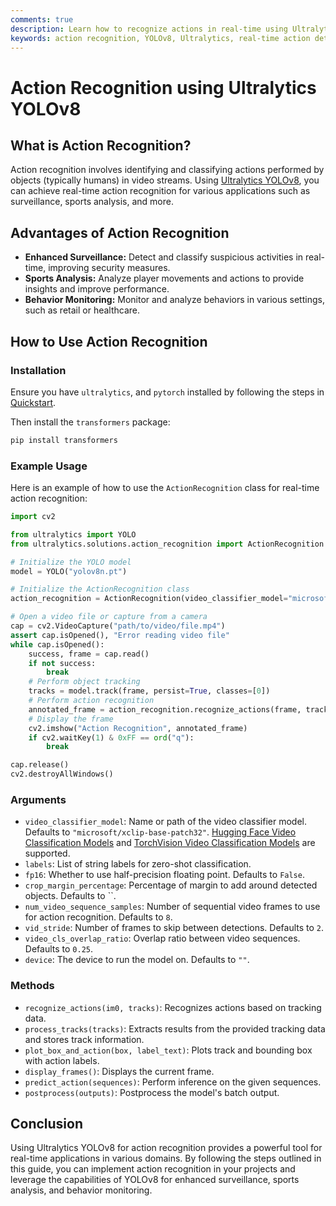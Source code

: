 ```yaml
---
comments: true
description: Learn how to recognize actions in real-time using Ultralytics YOLOv8 for applications like surveillance, sports analysis, and more.
keywords: action recognition, YOLOv8, Ultralytics, real-time action detection, AI, deep learning, video classification, surveillance, sports analysis
---
```


# Action Recognition using Ultralytics YOLOv8

## What is Action Recognition?

Action recognition involves identifying and classifying actions performed by objects (typically humans) in video streams. Using [Ultralytics YOLOv8](https://github.com/ultralytics/ultralytics/), you can achieve real-time action recognition for various applications such as surveillance, sports analysis, and more.

## Advantages of Action Recognition

- **Enhanced Surveillance:** Detect and classify suspicious activities in real-time, improving security measures.
- **Sports Analysis:** Analyze player movements and actions to provide insights and improve performance.
- **Behavior Monitoring:** Monitor and analyze behaviors in various settings, such as retail or healthcare.

## How to Use Action Recognition

### Installation

Ensure you have `ultralytics`, and `pytorch` installed by following the steps in [Quickstart](https://docs.ultralytics.com/quickstart/).

Then install the `transformers` package:

```bash
pip install transformers
```

### Example Usage

Here is an example of how to use the `ActionRecognition` class for real-time action recognition:

```python
import cv2

from ultralytics import YOLO
from ultralytics.solutions.action_recognition import ActionRecognition

# Initialize the YOLO model
model = YOLO("yolov8n.pt")

# Initialize the ActionRecognition class
action_recognition = ActionRecognition(video_classifier_model="microsoft/xclip-base-patch32")

# Open a video file or capture from a camera
cap = cv2.VideoCapture("path/to/video/file.mp4")
assert cap.isOpened(), "Error reading video file"
while cap.isOpened():
    success, frame = cap.read()
    if not success:
        break
    # Perform object tracking
    tracks = model.track(frame, persist=True, classes=[0])
    # Perform action recognition
    annotated_frame = action_recognition.recognize_actions(frame, tracks)
    # Display the frame
    cv2.imshow("Action Recognition", annotated_frame)
    if cv2.waitKey(1) & 0xFF == ord("q"):
        break

cap.release()
cv2.destroyAllWindows()
```

### Arguments

- `video_classifier_model`: Name or path of the video classifier model. Defaults to `"microsoft/xclip-base-patch32"`. [Hugging Face Video Classification Models](https://huggingface.co/models?pipeline_tag=video-classification) and [TorchVision Video Classification Models](https://pytorch.org/vision/stable/models.html#video-classification) are supported.
- `labels`: List of string labels for zero-shot classification.
- `fp16`: Whether to use half-precision floating point. Defaults to `False`.
- `crop_margin_percentage`: Percentage of margin to add around detected objects. Defaults to ``.
- `num_video_sequence_samples`: Number of sequential video frames to use for action recognition. Defaults to `8`.
- `vid_stride`: Number of frames to skip between detections. Defaults to `2`.
- `video_cls_overlap_ratio`: Overlap ratio between video sequences. Defaults to `0.25`.
- `device`: The device to run the model on. Defaults to `""`.

### Methods

- `recognize_actions(im0, tracks)`: Recognizes actions based on tracking data.
- `process_tracks(tracks)`: Extracts results from the provided tracking data and stores track information.
- `plot_box_and_action(box, label_text)`: Plots track and bounding box with action labels.
- `display_frames()`: Displays the current frame.
- `predict_action(sequences)`: Perform inference on the given sequences.
- `postprocess(outputs)`: Postprocess the model's batch output.

## Conclusion

Using Ultralytics YOLOv8 for action recognition provides a powerful tool for real-time applications in various domains. By following the steps outlined in this guide, you can implement action recognition in your projects and leverage the capabilities of YOLOv8 for enhanced surveillance, sports analysis, and behavior monitoring.
